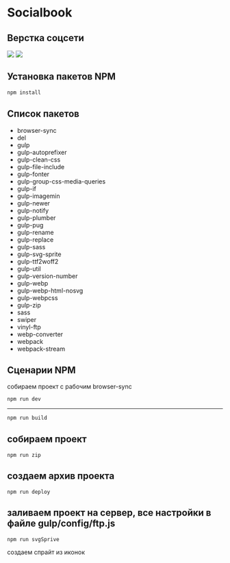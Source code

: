 # Socialbook
 <h2> Верстка соцсети</h2>
<img src="https://img.shields.io/github/languages/code-size/Dmitriy-Rassol/SocialBook">
<img src="https://badges.frapsoft.com/os/v1/open-source.svg?v=103" >


## Установка пакетов NPM
```js
npm install
```

## Список пакетов

- browser-sync
-	del
-	gulp
-	gulp-autoprefixer
-	gulp-clean-css
-	gulp-file-include
-	gulp-fonter
-	gulp-group-css-media-queries
-	gulp-if
-	gulp-imagemin
-	gulp-newer
-	gulp-notify
-	gulp-plumber
-	gulp-pug
-	gulp-rename
-	gulp-replace
-	gulp-sass
-	gulp-svg-sprite
-	gulp-ttf2woff2
-	gulp-util
-	gulp-version-number
-	gulp-webp
-	gulp-webp-html-nosvg
-	gulp-webpcss
-	gulp-zip
-	sass
-	swiper
-	vinyl-ftp
-	webp-converter
-	webpack
-	webpack-stream

## Сценарии NPM

собираем проект с рабочим browser-sync 
```js
npm run dev
```
---
```js
npm run build
```
собираем проект 
---
```
npm run zip
```
создаем архив проекта 
---
```
npm run deploy
```
заливаем проект на сервер, все настройки в файле gulp/config/ftp.js 
---
```
npm run svgSprive
```
создаем спрайт из иконок


